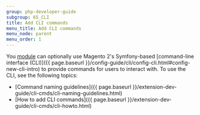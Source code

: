 ```yaml
---
group: php-developer-guide
subgroup: 65_CLI
title: Add CLI commands
menu_title: Add CLI commands
menu_node: parent
menu_order: 1
---
```


You [module](https://glossary.magento.com/module) can optionally use Magento 2's Symfony-based [command-line interface (CLI)]({{ page.baseurl }}/config-guide/cli/config-cli.html#config-new-cli-intro) to provide commands for users to interact with. To use the CLI, see the following topics:

*	[Command naming guidelines]({{ page.baseurl }}/extension-dev-guide/cli-cmds/cli-naming-guidelines.html)
*	[How to add CLI commands]({{ page.baseurl }}/extension-dev-guide/cli-cmds/cli-howto.html)

